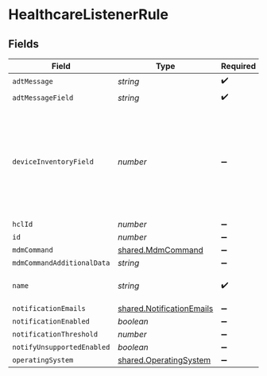 # HealthcareListenerRule


## Fields

| Field                                                                                                | Type                                                                                                 | Required                                                                                             | Description                                                                                          | Example                                                                                              |
| ---------------------------------------------------------------------------------------------------- | ---------------------------------------------------------------------------------------------------- | ---------------------------------------------------------------------------------------------------- | ---------------------------------------------------------------------------------------------------- | ---------------------------------------------------------------------------------------------------- |
| `adtMessage`                                                                                         | *string*                                                                                             | :heavy_check_mark:                                                                                   | N/A                                                                                                  | A03                                                                                                  |
| `adtMessageField`                                                                                    | *string*                                                                                             | :heavy_check_mark:                                                                                   | N/A                                                                                                  | PV1-6-3                                                                                              |
| `deviceInventoryField`                                                                               | *number*                                                                                             | :heavy_minus_sign:                                                                                   | -1 represents the location field 'Room'; any other number is a mobile device extension attribute ID. |                                                                                                      |
| `hclId`                                                                                              | *number*                                                                                             | :heavy_minus_sign:                                                                                   | N/A                                                                                                  | 1                                                                                                    |
| `id`                                                                                                 | *number*                                                                                             | :heavy_minus_sign:                                                                                   | N/A                                                                                                  | 1                                                                                                    |
| `mdmCommand`                                                                                         | [shared.MdmCommand](../../models/shared/mdmcommand.md)                                               | :heavy_minus_sign:                                                                                   | N/A                                                                                                  |                                                                                                      |
| `mdmCommandAdditionalData`                                                                           | *string*                                                                                             | :heavy_minus_sign:                                                                                   | N/A                                                                                                  |                                                                                                      |
| `name`                                                                                               | *string*                                                                                             | :heavy_check_mark:                                                                                   | N/A                                                                                                  | Patient Discharge - Wipe                                                                             |
| `notificationEmails`                                                                                 | [shared.NotificationEmails](../../models/shared/notificationemails.md)                               | :heavy_minus_sign:                                                                                   | N/A                                                                                                  |                                                                                                      |
| `notificationEnabled`                                                                                | *boolean*                                                                                            | :heavy_minus_sign:                                                                                   | N/A                                                                                                  |                                                                                                      |
| `notificationThreshold`                                                                              | *number*                                                                                             | :heavy_minus_sign:                                                                                   | N/A                                                                                                  |                                                                                                      |
| `notifyUnsupportedEnabled`                                                                           | *boolean*                                                                                            | :heavy_minus_sign:                                                                                   | N/A                                                                                                  |                                                                                                      |
| `operatingSystem`                                                                                    | [shared.OperatingSystem](../../models/shared/operatingsystem.md)                                     | :heavy_minus_sign:                                                                                   | N/A                                                                                                  |                                                                                                      |